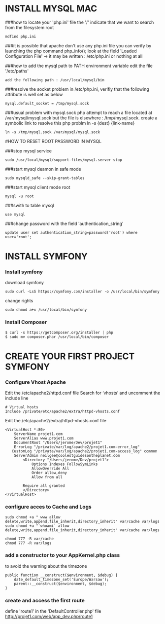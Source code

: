 # INSTALL MYSQL MAC

###how to locate your 'php.ini' file
the '/' indicate that we want to search from the filesystem root

```
mdfind php.ini
````

###it is possible that apache don't use any php.ini file
you can verify by launching the php command php_info();
look at the field 'Loaded Configuration File' -> it may be written : /etc/php.ini or nothing at all

###how to add the mysql path to PATH environment variable
edit the file '/etc/paths'

```
add the following path : /usr/local/mysql/bin
```

###resolve the socket problem
in /etc/php.ini, verifiy that the following attribute is well set as below

```
mysql.default_socket = /tmp/mysql.sock
```

###usual problem with mysql.sock
php attempt to reach a file located at /var/mysql/mysql.sock but
the file is elsewhere : /tmp/mysql.sock.
create a symbolic link to resolve this php problm
ln -s {dest} {link-name}

```
ln -s /tmp/mysql.sock /var/mysql/mysql.sock
```

#HOW TO RESET ROOT PASSWORD IN MYSQL

###stop mysql service
```
sudo /usr/local/mysql/support-files/mysql.server stop
````

###start mysql deamon in safe mode
```
sudo mysqld_safe --skip-grant-tables
```

###start mysql client mode root
```
mysql -u root
````

###swith to table mysql
```
use mysql
```
###change password with the field 'authentication_string'
```
update user set authentication_string=password('root') where user='root';
```

# INSTALL SYMFONY

### Install symfony

download symfony
```
sudo curl -LsS https://symfony.com/installer -o /usr/local/bin/symfony
```

change rights
```
sudo chmod a+x /usr/local/bin/symfony
```

### Install Composer

```
$ curl -s https://getcomposer.org/installer | php
$ sudo mv composer.phar /usr/local/bin/composer
```

# CREATE YOUR FIRST PROJECT SYMFONY

### Configure Vhost Apache

Edit the /etc/apache2/httpd.conf file
Search for ‘vhosts’ and uncomment the include line
```
# Virtual hosts
Include /private/etc/apache2/extra/httpd-vhosts.conf
```

Edit the /etc/apache2/extra/httpd-vhosts.conf file
```
<VirtualHost *:80>
    ServerName projet1.com
    ServerAlias www.projet1.com
    DocumentRoot "/Users/jerome/Dev/projet1"
    ErrorLog "/private/var/log/apache2/projet1.com-error_log"
   CustomLog "/private/var/log/apache2/projet1.com-access_log" common
    ServerAdmin neilgee@coolestguidesontheplanet.com
        <Directory "/Users/jerome/Dev/projet1">
            Options Indexes FollowSymLinks
            AllowOverride All
            Order allow,deny
            Allow from all

	    Require all granted
        </Directory>
</VirtualHost>
```

### configure acces to Cache and Logs
```
sudo chmod +a "_www allow delete,write,append,file_inherit,directory_inherit" var/cache var/logs
sudo chmod +a "`whoami` allow delete,write,append,file_inherit,directory_inherit" var/cache var/logs

chmod 777 -R var/cache
chmod 777 -R var/logs
```

### add a constructor to your AppKernel.php class
to avoid the warning about the timezone

```
public function __construct($environment, $debug) {
    date_default_timezone_set('Europe/Warsaw');
    parent::__construct($environment, $debug);
}
```

### create and access the first route
define 'route1' in the 'DefaultController.php' file
http://projet1.com/web/app_dev.php/route1


